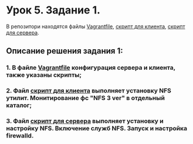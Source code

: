 # Урок 5. Задание 1.
В репозитори находятся файлы [Vagrantfile](Vagrantfile), [скрипт для клиента](script_client.sh), [скрипт для сервера](script_serv.sh).
## Описание решения задания 1:
### 1. В файле [Vagrantfile](Vagrantfile) конфигурация сервера и клиента, также указаны скрипты;
### 2. Файл [скрипт для клиента](script_client.sh) выполняет установку NFS утилит. Монитирование фс "NFS 3 ver" в отдельный каталог;
### 3. Файл [скрипт для сервера](script_serv.sh) выполняет установку и настройку NFS. Включение служб NFS. Запуск и настройка firewalld. 
